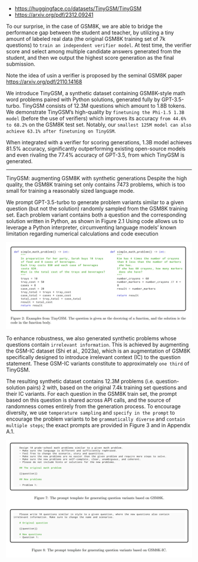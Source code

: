 - https://huggingface.co/datasets/TinyGSM/TinyGSM
- https://arxiv.org/pdf/2312.09241

To our surprise, in the case of GSM8K, we are able to bridge the performance gap between the student and teacher, 
by utilizing a tiny amount of labeled real data (the original GSM8K training set of 7k questions) to `train an
independent verifier model`. At test time, the verifier score and select among multiple candidate answers generated
from the student, and then we output the highest score generation as the final submission.

Note the idea of usin a verifier is proposed by the seminal GSM8K paper https://arxiv.org/pdf/2110.14168

We introduce TinyGSM, a synthetic dataset containing GSM8K-style math word problems paired with Python
solutions, generated fully by GPT-3.5-turbo. TinyGSM consists of 12.3M questions which amount to 1.8B tokens.
We demonstrate TinyGSM’s high-quality by `finetuning the Phi-1.5 1.3B model` (before the use of verifiers) which
improves its accuracy `from 44.6% to 68.2%` on the GSM8K test set. Notably, our `smallest 125M model can also
achieve 63.1% after finetuning on TinyGSM`.

When integrated with a verifier for scoring generations, 1.3B model achieves 81.5% accuracy, significantly outperforming
existing open-source models and even rivaling the 77.4% accuracy of GPT-3.5, from which TinyGSM is generated.

- - -

TinyGSM: augmenting GSM8K with synthetic generations Despite the high quality, the GSM8K training set
only contains 7473 problems, which is too small for training a reasonably sized language mode.

We prompt GPT-3.5-turbo to generate problem variants similar to a given question (but not the solution) randomly
sampled from the GSM8K training set. Each problem variant contains both a question and the corresponding solution
written in Python, as shown in Figure 2.1 Using code allows us to leverage a Python interpreter, circumventing
language models’ known limitation regarding numerical calculations and code execution

![](img/tiny-gsm-00.jpg)

To enhance robustness, we also generated synthetic problems whose questions contain `irrelevant information`. This
is achieved by augmenting the GSM-IC dataset (Shi et al., 2023a), which is an augmentation of GSM8K specifically
designed to introduce irrelevant context (IC) to the question statement. These GSM-IC variants constitute to
approximately `one third` of TinyGSM.

The resulting synthetic dataset contains 12.3M problems (i.e. question-solution pairs) 2 with, based on the
original 7.4k training set questions and their IC variants. For each question in the GSM8K train set, the prompt
based on this question is shared across API calls, and the source of randomness comes entirely from the generation
process. To encourage diversity, we use `temperature sampling` and `specify in the prompt` to encourage the problem
variants to be `grammatically diverse` and `contain multiple steps`; the exact prompts are provided in Figure 3 and
in Appendix A.1.

![](img/tiny-gsm-01.jpg)

